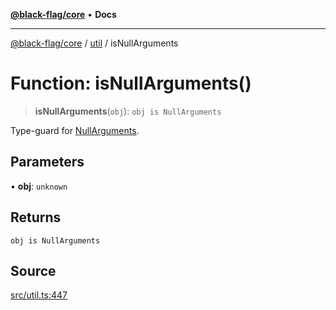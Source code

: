 [**@black-flag/core**](../../README.md) • **Docs**

***

[@black-flag/core](../../README.md) / [util](../README.md) / isNullArguments

# Function: isNullArguments()

> **isNullArguments**(`obj`): `obj is NullArguments`

Type-guard for [NullArguments](../../index/type-aliases/NullArguments.md).

## Parameters

• **obj**: `unknown`

## Returns

`obj is NullArguments`

## Source

[src/util.ts:447](https://github.com/Xunnamius/black-flag/blob/d4a156f70283118824ee7289456277508954660f/src/util.ts#L447)
